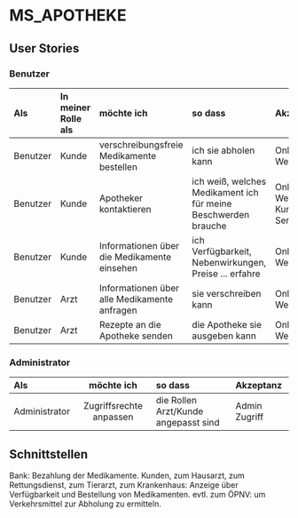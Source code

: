 # MS_APOTHEKE
## User Stories

### Benutzer

| **Als** | **In meiner Rolle als** | **möchte ich** | **so dass** | **Akzeptanz** |
| :------ | :----- | :------ | :-------- | :------ |
| Benutzer | Kunde | verschreibungsfreie Medikamente bestellen | ich sie abholen kann | Online Website |
| Benutzer | Kunde | Apotheker kontaktieren | ich weiß, welches Medikament ich für meine Beschwerden brauche | Online Website/ Kunden Service |
| Benutzer | Kunde | Informationen über die Medikamente einsehen | ich Verfügbarkeit, Nebenwirkungen, Preise ... erfahre | Online Website | 
| Benutzer | Arzt | Informationen über alle Medikamente anfragen | sie verschreiben kann | Online Website |
| Benutzer | Arzt | Rezepte an die Apotheke senden | die Apotheke sie ausgeben kann | Online Website |

### Administrator

| **Als** | **möchte ich** | **so dass** | **Akzeptanz** |
|:-----|:----------:|:-------------------|:-------------|
| Administrator | Zugriffsrechte anpassen | die Rollen Arzt/Kunde angepasst sind | Admin Zugriff |

## Schnittstellen

Bank: Bezahlung der Medikamente.
Kunden, zum Hausarzt, zum Rettungsdienst, zum Tierarzt, zum Krankenhaus: Anzeige über Verfügbarkeit und Bestellung von Medikamenten.
evtl. zum ÖPNV: um Verkehrsmittel zur Abholung zu ermitteln.